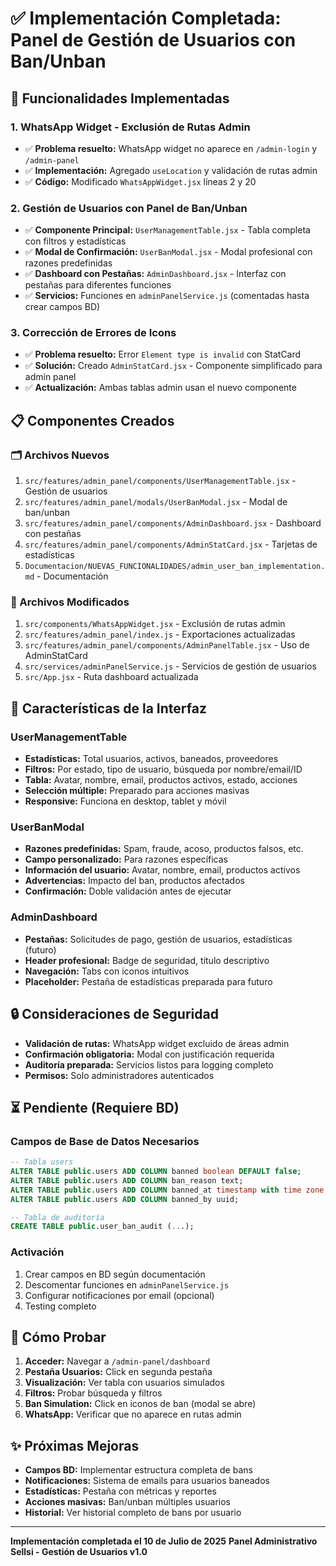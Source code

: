 # ✅ Implementación Completada: Panel de Gestión de Usuarios con Ban/Unban

## 🎉 Funcionalidades Implementadas

### 1. WhatsApp Widget - Exclusión de Rutas Admin
- ✅ **Problema resuelto:** WhatsApp widget no aparece en `/admin-login` y `/admin-panel`
- ✅ **Implementación:** Agregado `useLocation` y validación de rutas admin
- ✅ **Código:** Modificado `WhatsAppWidget.jsx` líneas 2 y 20

### 2. Gestión de Usuarios con Panel de Ban/Unban
- ✅ **Componente Principal:** `UserManagementTable.jsx` - Tabla completa con filtros y estadísticas
- ✅ **Modal de Confirmación:** `UserBanModal.jsx` - Modal profesional con razones predefinidas
- ✅ **Dashboard con Pestañas:** `AdminDashboard.jsx` - Interfaz con pestañas para diferentes funciones
- ✅ **Servicios:** Funciones en `adminPanelService.js` (comentadas hasta crear campos BD)

### 3. Corrección de Errores de Icons
- ✅ **Problema resuelto:** Error `Element type is invalid` con StatCard
- ✅ **Solución:** Creado `AdminStatCard.jsx` - Componente simplificado para admin panel
- ✅ **Actualización:** Ambas tablas admin usan el nuevo componente

## 📋 Componentes Creados

### 🗂️ Archivos Nuevos
1. `src/features/admin_panel/components/UserManagementTable.jsx` - Gestión de usuarios
2. `src/features/admin_panel/modals/UserBanModal.jsx` - Modal de ban/unban
3. `src/features/admin_panel/components/AdminDashboard.jsx` - Dashboard con pestañas
4. `src/features/admin_panel/components/AdminStatCard.jsx` - Tarjetas de estadísticas
5. `Documentacion/NUEVAS_FUNCIONALIDADES/admin_user_ban_implementation.md` - Documentación

### 🔧 Archivos Modificados
1. `src/components/WhatsAppWidget.jsx` - Exclusión de rutas admin
2. `src/features/admin_panel/index.js` - Exportaciones actualizadas
3. `src/features/admin_panel/components/AdminPanelTable.jsx` - Uso de AdminStatCard
4. `src/services/adminPanelService.js` - Servicios de gestión de usuarios
5. `src/App.jsx` - Ruta dashboard actualizada

## 🎨 Características de la Interfaz

### UserManagementTable
- **Estadísticas:** Total usuarios, activos, baneados, proveedores
- **Filtros:** Por estado, tipo de usuario, búsqueda por nombre/email/ID
- **Tabla:** Avatar, nombre, email, productos activos, estado, acciones
- **Selección múltiple:** Preparado para acciones masivas
- **Responsive:** Funciona en desktop, tablet y móvil

### UserBanModal
- **Razones predefinidas:** Spam, fraude, acoso, productos falsos, etc.
- **Campo personalizado:** Para razones específicas
- **Información del usuario:** Avatar, nombre, email, productos activos
- **Advertencias:** Impacto del ban, productos afectados
- **Confirmación:** Doble validación antes de ejecutar

### AdminDashboard
- **Pestañas:** Solicitudes de pago, gestión de usuarios, estadísticas (futuro)
- **Header profesional:** Badge de seguridad, título descriptivo
- **Navegación:** Tabs con iconos intuitivos
- **Placeholder:** Pestaña de estadísticas preparada para futuro

## 🔒 Consideraciones de Seguridad

- **Validación de rutas:** WhatsApp widget excluido de áreas admin
- **Confirmación obligatoria:** Modal con justificación requerida
- **Auditoría preparada:** Servicios listos para logging completo
- **Permisos:** Solo administradores autenticados

## ⏳ Pendiente (Requiere BD)

### Campos de Base de Datos Necesarios
```sql
-- Tabla users
ALTER TABLE public.users ADD COLUMN banned boolean DEFAULT false;
ALTER TABLE public.users ADD COLUMN ban_reason text;
ALTER TABLE public.users ADD COLUMN banned_at timestamp with time zone;
ALTER TABLE public.users ADD COLUMN banned_by uuid;

-- Tabla de auditoría
CREATE TABLE public.user_ban_audit (...);
```

### Activación
1. Crear campos en BD según documentación
2. Descomentar funciones en `adminPanelService.js`
3. Configurar notificaciones por email (opcional)
4. Testing completo

## 🚀 Cómo Probar

1. **Acceder:** Navegar a `/admin-panel/dashboard`
2. **Pestaña Usuarios:** Click en segunda pestaña
3. **Visualización:** Ver tabla con usuarios simulados
4. **Filtros:** Probar búsqueda y filtros
5. **Ban Simulation:** Click en iconos de ban (modal se abre)
6. **WhatsApp:** Verificar que no aparece en rutas admin

## ✨ Próximas Mejoras

- **Campos BD:** Implementar estructura completa de bans
- **Notificaciones:** Sistema de emails para usuarios baneados
- **Estadísticas:** Pestaña con métricas y reportes
- **Acciones masivas:** Ban/unban múltiples usuarios
- **Historial:** Ver historial completo de bans por usuario

---

**Implementación completada el 10 de Julio de 2025**
**Panel Administrativo Sellsi - Gestión de Usuarios v1.0**
